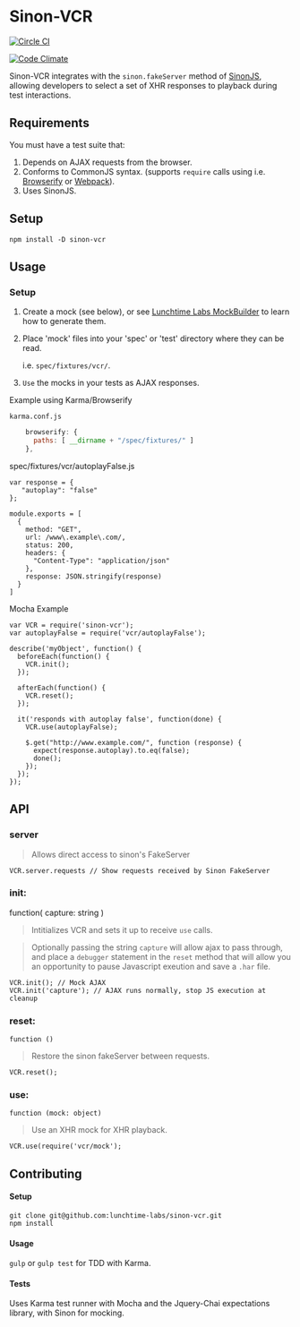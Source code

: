 # Sinon-VCR

[![Circle CI](https://circleci.com/gh/lunchtime-labs/sinon-vcr.svg?style=shield&circle-token=ba61a22356db23763a57b80a258cd36e306d341c)](https://circleci.com/gh/lunchtime-labs/sinon-vcr)

[![Code Climate](https://codeclimate.com/github/lunchtime-labs/sinon-vcr/badges/gpa.svg)](https://codeclimate.com/github/lunchtime-labs/sinon-vcr)

Sinon-VCR integrates with the `sinon.fakeServer` method of
[SinonJS](http://www.sinonjs.org), allowing developers to select
a set of XHR responses to playback during test interactions.

## Requirements

You must have a test suite that:

1. Depends on AJAX requests from the browser.
2. Conforms to CommonJS syntax. (supports `require` calls using i.e. [Browserify](http://browserify.org/) or [Webpack](https://webpack.github.io/)).
3. Uses SinonJS.

## Setup

`npm install -D sinon-vcr`

## Usage

### Setup

1. Create a mock (see below), or see [Lunchtime Labs MockBuilder](https://github.com/lunchtime-labs/mockbuilder)
   to learn how to generate them.

2. Place 'mock' files into your 'spec' or 'test' directory where 
   they can be read.
   
   i.e. `spec/fixtures/vcr/`.

3. `Use` the mocks in your tests as AJAX responses.

Example using Karma/Browserify

`karma.conf.js`

```js
    browserify: {
      paths: [ __dirname + "/spec/fixtures/" ]
    },
```

spec/fixtures/vcr/autoplayFalse.js

```
var response = {
   "autoplay": "false"
};

module.exports = [
  {
    method: "GET",
    url: /www\.example\.com/,
    status: 200,
    headers: {
      "Content-Type": "application/json"
    },
    response: JSON.stringify(response)
  }
]
```

Mocha Example

```
var VCR = require('sinon-vcr');
var autoplayFalse = require('vcr/autoplayFalse');

describe('myObject', function() {
  beforeEach(function() {
    VCR.init();
  });

  afterEach(function() {
    VCR.reset();
  });

  it('responds with autoplay false', function(done) {
    VCR.use(autoplayFalse);

    $.get("http://www.example.com/", function (response) {
      expect(response.autoplay).to.eq(false);
      done();
    });
  });
});
```

## API

### server

> Allows direct access to sinon's FakeServer

```
VCR.server.requests // Show requests received by Sinon FakeServer
```

### init:
function( capture: string )

> Intitializes VCR and sets it up to receive `use` calls.

> Optionally passing the string `capture` will allow ajax to pass through, and
> place a `debugger` statement in the `reset` method that will allow you an
> opportunity to pause Javascript exeution and save a `.har` file.

```
VCR.init(); // Mock AJAX
VCR.init('capture'); // AJAX runs normally, stop JS execution at cleanup
```

### reset:
`function ()`

> Restore the sinon fakeServer between requests.

```
VCR.reset();
```

### use:
`function (mock: object)`

> Use an XHR mock for XHR playback.

```
VCR.use(require('vcr/mock');
```

## Contributing

#### Setup

```
git clone git@github.com:lunchtime-labs/sinon-vcr.git
npm install
```

#### Usage

`gulp` or `gulp test` for TDD with Karma.

#### Tests

Uses Karma test runner with Mocha and the Jquery-Chai expectations library,
with Sinon for mocking.
